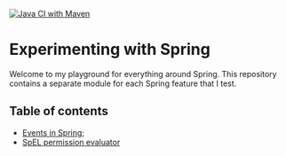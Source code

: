 [![Java CI with Maven](https://github.com/pedrodovale/experimenting-with-spring/actions/workflows/maven.yml/badge.svg?branch=gh-maven-action)](https://github.com/pedrodovale/experimenting-with-spring/actions/workflows/maven.yml)

# Experimenting with Spring

Welcome to my playground for everything around Spring. This repository contains a separate
module for each Spring feature that I test.

## Table of contents
- [Events in Spring](spring-events/README.md);
- [SpEL permission evaluator](spring-el-permission-evaluator/README.md)